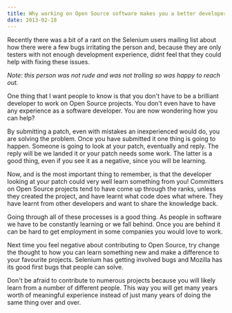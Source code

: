 ```yaml
---
title: Why working on Open Source software makes you a better developer
date: 2013-02-18
---
```


Recently there was a bit of a rant on the Selenium users mailing list about how there were a few bugs irritating the person and, because they are only testers with not enough development experience, didnt feel that they could help with fixing these issues.

_Note: this person was not rude and was not trolling so was happy to reach out._

One thing that I want people to know is that you don't have to be a brilliant developer to work on Open Source projects. You don't even have to have any experience as a software developer. You are now wondering how you can help?

By submitting a patch, even with mistakes an inexperienced would do, you are solving the problem. Once you have submitted it one thing is going to happen. Someone is going to look at your patch, eventually and reply. The reply will be we landed it or your patch needs some work. The latter is a good thing, even if you see it as a negative, since you will be learning.

Now, and is the most important thing to remember, is that the developer looking at your patch could very well learn something from you! Committers on Open Source projects tend to have come up through the ranks, unless they created the project, and have learnt what code does what where. They have learnt from other developers and want to share the knowledge back.

Going through all of these processes is a good thing. As people in software we have to be constantly learning or we fall behind. Once you are behind it can be hard to get employment in some companies you would love to work.

Next time you feel negative about contributing to Open Source, try change the thought to how you can learn something new and make a difference to your favourite projects. Selenium has getting involved bugs and Mozilla has its good first bugs that people can solve.

Don't be afraid to contribute to numerous projects because you will likely learn from a number of different people. This way you will get many years worth of meaningful experience instead of just many years of doing the same thing over and over. 